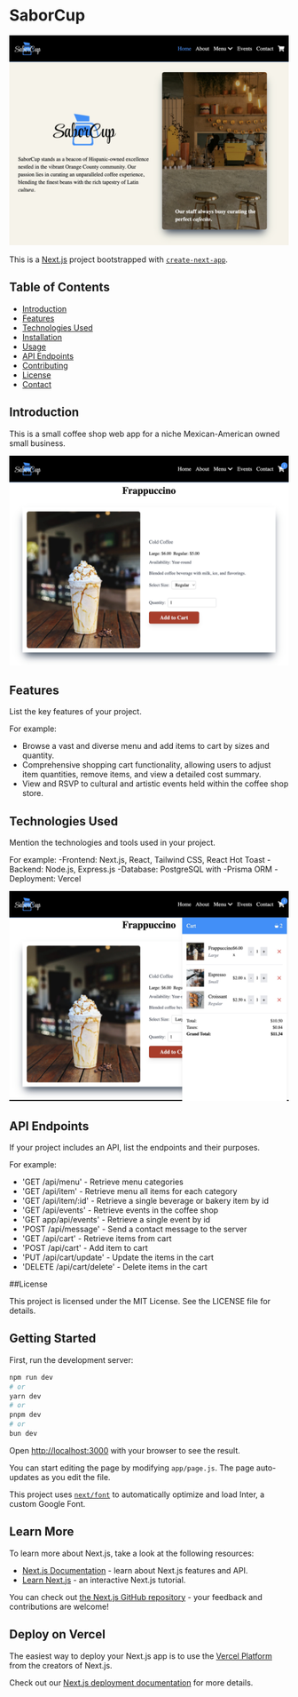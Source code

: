 # SaborCup

![Project Screenshot](/public/images/sabor-cup-homepage.jpeg)

This is a [Next.js](https://nextjs.org/) project bootstrapped with [`create-next-app`](https://github.com/vercel/next.js/tree/canary/packages/create-next-app).

## Table of Contents

- [Introduction](#introduction)
- [Features](#features)
- [Technologies Used](#technologies-used)
- [Installation](#installation)
- [Usage](#usage)
- [API Endpoints](#api-endpoints)
- [Contributing](#contributing)
- [License](#license)
- [Contact](#contact)

## Introduction

This is a small coffee shop web app for a niche Mexican-American owned small business.

![Project Screenshot](/public/images/product-page.jpeg)

## Features

List the key features of your project.

For example:

- Browse a vast and diverse menu and add items to cart by sizes and quantity.
- Comprehensive shopping cart functionality, allowing users to adjust item quantities, remove items, and view a detailed cost summary.
- View and RSVP to cultural and artistic events held within the coffee shop store.

## Technologies Used

Mention the technologies and tools used in your project.

For example:
-Frontend: Next.js, React, Tailwind CSS, React Hot Toast
-Backend: Node.js, Express.js
-Database: PostgreSQL with -Prisma ORM
-Deployment: Vercel

![Project Screenshot](/public/images/cart.jpeg)

## API Endpoints

If your project includes an API, list the endpoints and their purposes.

For example:

- 'GET /api/menu' - Retrieve menu categories
- 'GET /api/item' - Retrieve menu all items for each category
- 'GET /api/item/:id' - Retrieve a single beverage or bakery item by id
- 'GET /api/events' - Retrieve events in the coffee shop
- 'GET app/api/events' - Retrieve a single event by id
- 'POST /api/message' - Send a contact message to the server
- 'GET /api/cart' - Retrieve items from cart
- 'POST /api/cart' - Add item to cart
- 'PUT /api/cart/update' - Update the items in the cart
- 'DELETE /api/cart/delete' - Delete items in the cart

##License

This project is licensed under the MIT License. See the LICENSE file for details.

## Getting Started

First, run the development server:

```bash
npm run dev
# or
yarn dev
# or
pnpm dev
# or
bun dev
```

Open [http://localhost:3000](http://localhost:3000) with your browser to see the result.

You can start editing the page by modifying `app/page.js`. The page auto-updates as you edit the file.

This project uses [`next/font`](https://nextjs.org/docs/basic-features/font-optimization) to automatically optimize and load Inter, a custom Google Font.

## Learn More

To learn more about Next.js, take a look at the following resources:

- [Next.js Documentation](https://nextjs.org/docs) - learn about Next.js features and API.
- [Learn Next.js](https://nextjs.org/learn) - an interactive Next.js tutorial.

You can check out [the Next.js GitHub repository](https://github.com/vercel/next.js/) - your feedback and contributions are welcome!

## Deploy on Vercel

The easiest way to deploy your Next.js app is to use the [Vercel Platform](https://vercel.com/new?utm_medium=default-template&filter=next.js&utm_source=create-next-app&utm_campaign=create-next-app-readme) from the creators of Next.js.

Check out our [Next.js deployment documentation](https://nextjs.org/docs/deployment) for more details.
